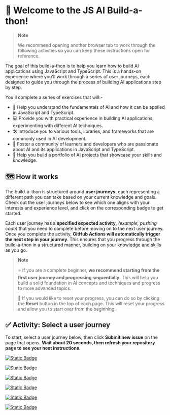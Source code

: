 <!-- readme -->

# 🎉 Welcome to the JS AI Build-a-thon!

> **Note**
>
> We recommend opening another browser tab to work through the following activities so you can keep these instructions open for reference.

The goal of this build-a-thon is to help you learn how to build AI applications using JavaScript and TypeScript. This is a hands-on experience where you'll work through a series of user journeys, each designed to guide you through the process of building AI applications step by step.

You'll complete a series of exercises that will:-
- 🧠 Help you understand the fundamentals of AI and how it can be applied in JavaScript and TypeScript.
- 💻 Provide you with practical experience in building AI applications, experimenting with different AI techniques.
- 🛠️ Introduce you to various tools, libraries, and frameworks that are commonly used in AI development.
- 👥 Foster a community of learners and developers who are passionate about AI and its applications in JavaScript and TypeScript.
- 📂 Help you build a portfolio of AI projects that showcase your skills and knowledge.

## 🗺️ How it works

The build-a-thon is structured around **user journeys**, each representing a different path you can take based on your current knowledge and goals. Check out the user journeys below to see which one aligns with your interests and experience level, and click on the corresponding badge to get started.

Each user journey has a **specified expected activity**, _(example, pushing code)_ that you need to complete before moving on to the next user journey. Once you complete the activity, **GitHub Actions will automatically trigger the next step in your journey**. This ensures that you progress through the build-a-thon in a structured manner, building on your knowledge and skills as you go.

> **Note**
>
> ⭐ If you are a complete beginner, **we recommend starting from the first user journey and progressing sequentially**. This will help you build a solid foundation in AI concepts and techniques and progress to more advanced topics.
> 
> 🔄 If you would like to reset your progress, you can do so by clicking the **Reset** button in the top of each page. This will reset your progress and allow you to start over from the beginning.


## ✅ Activity: Select a user journey

To start, select a user journey below, then click **Submit new issue** on the page that opens. **Wait about 20 seconds, then refresh your repository page to see your next instructions.**

[![Static Badge](https://img.shields.io/badge/User_Journey-I_want_to_build_a_local_GenAI_prototype-green)](/issues/new?title=User+Journey:+I+want+to+build+a+local+GenAI+prototype&labels=user-journey&body=🚀+I%27m+ready+to+build+my+first+local+GenAI+prototype%21+Let%27s+get+started+with+AI+in+JavaScript%21%0A%0A**Please+click+on+Create+below,+then+wait+about+15+seconds.+This+issue+will+automatically+close+and+the+README+will+update+with+your+next+instructions.**)

[![Static Badge](https://img.shields.io/badge/User_Journey-I_want_to_move_my_prototype_to_Azure-orange)](/issues/new?title=User+Journey:+I+have+a+prototype.+Let's+move+to+Azure&labels=user-journey&body=☁️+Time+to+take+my+AI+prototype+to+the+cloud%21+Excited+to+deploy+on+Azure+and+scale+up%21%0A%0A**Please+click+on+Create+below,+then+wait+about+15+seconds.+This+issue+will+automatically+close+and+the+README+will+update+with+your+next+instructions.**)

[![Static Badge](https://img.shields.io/badge/User_Journey-I_want_to_add_a_simple_chat_interface_to_my_app-blue)](/issues/new?title=User+Journey:+I+want+to+add+a+simple+chat+interface&labels=user-journey&body=%F0%9F%92%AC+Let%27s+add+a+chat+interface+and+make+my+AI+app+interactive%21+Ready+for+some+real-time+conversations%21%0A%0A**Please+click+on+Create+below,+then+wait+about+15+seconds.+This+issue+will+automatically+close+and+the+README+will+update+with+your+next+instructions.**)

[![Static Badge](https://img.shields.io/badge/User_Journey-I_want_to_integrate_external_data_using_RAG-purple)](/issues/new?title=User+Journey:+I+want+to+create+my+first+AI+app+with+RAG&labels=user-journey&body=%F0%9F%93%9A+I%27m+diving+into+RAG+and+building+my+first+retrieval-augmented+AI+app%21+Let%27s+do+this%21%0A%0A**Please+click+on+Create+below,+then+wait+about+15+seconds.+This+issue+will+automatically+close+and+the+README+will+update+with+your+next+instructions.**)

[![Static Badge](https://img.shields.io/badge/User_Journey-I_want_to_add_conversation_history_to_my_AI_app-gold)](/issues/new?title=User+Journey:+I+want+to+orchestrate+AI+integrations+using+frameworks&labels=user-journey&body=%F0%9F%9B%A0%EF%B8%8F+Ready+to+orchestrate+AI+integrations+with+powerful+frameworks%21+Let%27s+build+something+amazing%21%0A%0A**Please+click+on+Create+below,+then+wait+about+15+seconds.+This+issue+will+automatically+close+and+the+README+will+update+with+your+next+instructions.**)

[![Static Badge](https://img.shields.io/badge/User_Journey-I_want_to_build_an_AI_Agent-violet)](/issues/new?title=User+Journey:+I+want+to+build+an+agent&labels=user-journey&body=%F0%9F%A4%96+Let%27s+build+an+AI+agent+that+can+help+and+interact+with+users%21+Excited+for+this+step%21%0A%0A**Please+click+on+Create+below,+then+wait+about+15+seconds.+This+issue+will+automatically+close+and+the+README+will+update+with+your+next+instructions.**)


<!-- [![Static Badge](https://img.shields.io/badge/User_Journey-I_want_to_add_search_to_my_AI_app-pink)](/issues/new?title=User+Journey:+I+want+to+add+search+to+my+AI+app&labels=user-journey&body=🔍+Search+capabilities%2C+here+I+come%21+Excited+to+make+my+AI+app+smarter+with+search%21)

[![Static Badge](https://img.shields.io/badge/User_Journey-I_want_my_app_to_work_with_structured_data-yellow)](/issues/new?title=User+Journey:+I+want+my+app+to+work+with+structured+data&labels=user-journey&body=📊+Let%27s+connect+my+AI+app+to+structured+data+and+unlock+new+possibilities%21)

[![Static Badge](https://img.shields.io/badge/User_Journey-I_just_want_a_production_ready_template_to_customize-silver)](/issues/new?title=User+Journey:+I+just+want+a+production+ready+template+to+customize&labels=user-journey&body=🎨+Give+me+a+production-ready+template+to+customize+and+launch+my+AI+project+fast%21)

[![Static Badge](https://img.shields.io/badge/User_Journey-I_want_my_agent_to_search_the_internet-amber)](/issues/new?title=User+Journey:+I+want+my+agent+to+search+the+internet&labels=user-journey&body=🌐+I%27m+ready+to+give+my+agent+the+power+to+search+the+internet%21+Let%27s+explore+the+web+with+AI%21) -->


